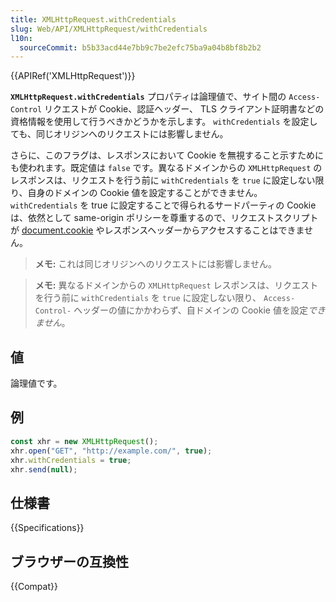 ```yaml
---
title: XMLHttpRequest.withCredentials
slug: Web/API/XMLHttpRequest/withCredentials
l10n:
  sourceCommit: b5b33acd44e7bb9c7be2efc75ba9a04b8bf8b2b2
---
```


{{APIRef('XMLHttpRequest')}}

**`XMLHttpRequest.withCredentials`** プロパティは論理値で、サイト間の `Access-Control` リクエストが Cookie、認証ヘッダー、 TLS クライアント証明書などの資格情報を使用して行うべきかどうかを示します。 `withCredentials` を設定しても、同じオリジンへのリクエストには影響しません。

さらに、このフラグは、レスポンスにおいて Cookie を無視すること示すためにも使われます。既定値は `false` です。異なるドメインからの `XMLHttpRequest` のレスポンスは、リクエストを行う前に `withCredentials` を `true` に設定しない限り、自身のドメインの Cookie 値を設定することができません。 `withCredentials` を true に設定することで得られるサードパーティの Cookie は、依然として same-origin ポリシーを尊重するので、リクエストスクリプトが [document.cookie](/ja/docs/Web/API/Document/cookie) やレスポンスヘッダーからアクセスすることはできません。

> **メモ:** これは同じオリジンへのリクエストには影響しません。

> **メモ:** 異なるドメインからの `XMLHttpRequest` レスポンスは、リクエストを行う前に `withCredentials` を `true` に設定しない限り、 `Access-Control-` ヘッダーの値にかかわらず、自ドメインの Cookie 値を設定*できません*。

## 値

論理値です。

## 例

```js
const xhr = new XMLHttpRequest();
xhr.open("GET", "http://example.com/", true);
xhr.withCredentials = true;
xhr.send(null);
```

## 仕様書

{{Specifications}}

## ブラウザーの互換性

{{Compat}}
